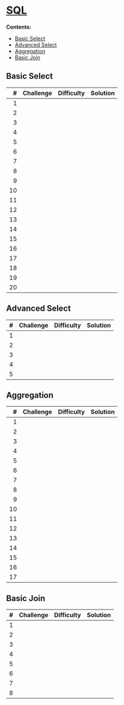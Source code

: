 # <u>SQL</u>

**Contents:**

- [Basic Select](#Basic-Select)
- [Advanced Select](#Advanced-Select)
- [Aggregation](#Aggregation)
- [Basic Join](#Basic-Join)



## Basic Select

|    # | Challenge | Difficulty | Solution |
| ---: | --------- | ---------- | -------- |
|    1 |           |            |          |
|    2 |           |            |          |
|    3 |           |            |          |
|    4 |           |            |          |
|    5 |           |            |          |
|    6 |           |            |          |
|    7 |           |            |          |
|    8 |           |            |          |
|    9 |           |            |          |
|   10 |           |            |          |
|   11 |           |            |          |
|   12 |           |            |          |
|   13 |           |            |          |
|   14 |           |            |          |
|   15 |           |            |          |
|   16 |           |            |          |
|   17 |           |            |          |
|   18 |           |            |          |
|   19 |           |            |          |
|   20 |           |            |          |



## Advanced Select

|    # | Challenge | Difficulty | Solution |
| ---: | --------- | ---------- | -------- |
|    1 |           |            |          |
|    2 |           |            |          |
|    3 |           |            |          |
|    4 |           |            |          |
|    5 |           |            |          |



## Aggregation



|    # | Challenge | Difficulty | Solution |
| ---: | --------- | ---------- | -------- |
|    1 |           |            |          |
|    2 |           |            |          |
|    3 |           |            |          |
|    4 |           |            |          |
|    5 |           |            |          |
|    6 |           |            |          |
|    7 |           |            |          |
|    8 |           |            |          |
|    9 |           |            |          |
|   10 |           |            |          |
|   11 |           |            |          |
|   12 |           |            |          |
|   13 |           |            |          |
|   14 |           |            |          |
|   15 |           |            |          |
|   16 |           |            |          |
|   17 |           |            |          |



## Basic Join

|    # | Challenge | Difficulty | Solution |
| ---: | --------- | ---------- | -------- |
|    1 |           |            |          |
|    2 |           |            |          |
|    3 |           |            |          |
|    4 |           |            |          |
|    5 |           |            |          |
|    6 |           |            |          |
|    7 |           |            |          |
|    8 |           |            |          |
